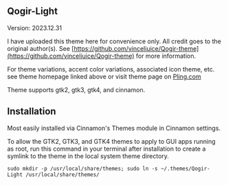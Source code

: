 ## Qogir-Light

Version: 2023.12.31

I have uploaded this theme here for convenience only. All credit goes to the original author(s). See [https://github.com/vinceliuice/Qogir-theme](https://github.com/vinceliuice/Qogir-theme) for more information.

For theme variations, accent color variations, associated icon theme, etc. see theme homepage linked above or visit theme page on [Pling.com](https://www.gnome-look.org/p/1230631)

Theme supports gtk2, gtk3, gtk4, and cinnamon.

## Installation

Most easily installed via Cinnamon's Themes module in Cinnamon settings.

To allow the GTK2, GTK3, and GTK4 themes to apply to GUI apps running as root, run this command in your terminal after installation to create a symlink to the theme in the local system theme directory.

`sudo mkdir -p /usr/local/share/themes; sudo ln -s ~/.themes/Qogir-Light /usr/local/share/themes/`
